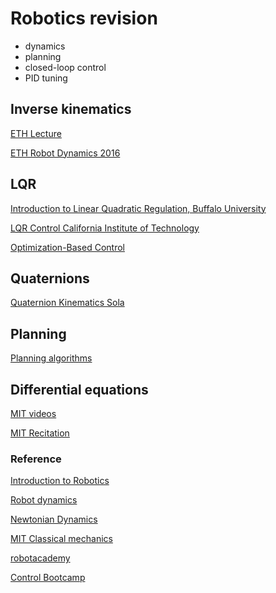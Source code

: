 # Robotics revision

* dynamics
* planning
* closed-loop control
* PID tuning

## Inverse kinematics

[ETH Lecture](https://www.ethz.ch/content/dam/ethz/special-interest/mavt/robotics-n-intelligent-systems/rsl-dam/documents/RobotDynamics2017/4-kinematics_ex.pdf)

[ETH Robot Dynamics 2016](https://www.ethz.ch/content/dam/ethz/special-interest/mavt/robotics-n-intelligent-systems/rsl-dam/documents/RobotDynamics2016/RD2016script.pdf)

## LQR

[Introduction to Linear Quadratic Regulation, Buffalo University](http://www.ccs.neu.edu/home/rplatt/cs5335_2015/slides/lqr_writeup.pdf)

[LQR Control California Institute of Technology](https://www.cds.caltech.edu/~murray/courses/cds110/wi06/lqr.pdf)

[Optimization-Based Control](http://www.cds.caltech.edu/~murray/books/AM05/pdf/obc09-optimal_04Jan09.pdf)

## Quaternions

[Quaternion Kinematics Sola](https://www.ethz.ch/content/dam/ethz/special-interest/mavt/robotics-n-intelligent-systems/rsl-dam/documents/RobotDynamics2016/QuaternionKinematicsSolaForETH.pdf)

## Planning

[Planning algorithms](http://planning.cs.uiuc.edu/bookbig.pdf)

## Differential equations

[MIT videos](https://ocw.mit.edu/courses/mathematics/18-03-differential-equations-spring-2010/video-lectures/)

[MIT Recitation](https://ocw.mit.edu/courses/mathematics/18-03-differential-equations-spring-2010/recitations/)

### Reference

[Introduction to Robotics](https://ocw.mit.edu/courses/mechanical-engineering/2-12-introduction-to-robotics-fall-2005/index.htm)

[Robot dynamics](http://www.rsl.ethz.ch/education-students/lectures/robotdynamics.html)

[Newtonian Dynamics 
](http://farside.ph.utexas.edu/teaching/336k/Newtonhtml/Newtonhtml.html)

[MIT Classical mechanics](https://ocw.mit.edu/courses/physics/8-01sc-classical-mechanics-fall-2016/)

[robotacademy](https://robotacademy.net.au/)

[Control Bootcamp](https://www.youtube.com/watch?v=Pi7l8mMjYVE&list=PLMrJAkhIeNNR20Mz-VpzgfQs5zrYi085m)
